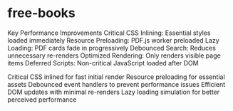 # free-books

Key Performance Improvements
Critical CSS Inlining: Essential styles loaded immediately
Resource Preloading: PDF.js worker preloaded
Lazy Loading: PDF cards fade in progressively
Debounced Search: Reduces unnecessary re-renders
Optimized Rendering: Only renders visible page items
Deferred Scripts: Non-critical JavaScript loaded after DOM


Critical CSS inlined for fast initial render
Resource preloading for essential assets
Debounced event handlers to prevent performance issues
Efficient DOM updates with minimal re-renders
Lazy loading simulation for better perceived performance
